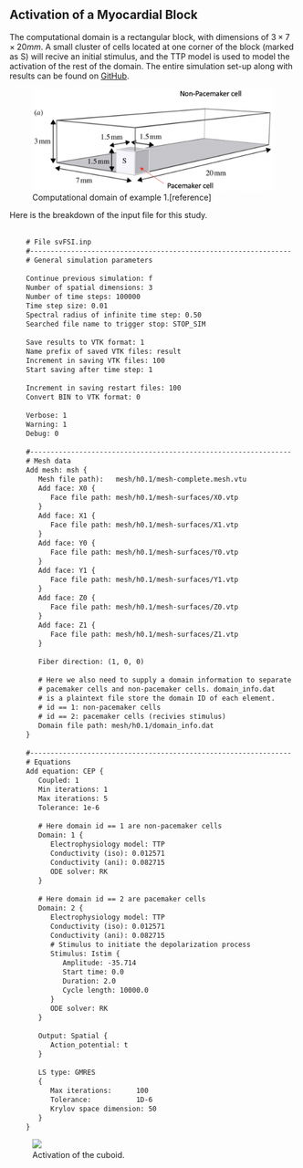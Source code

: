 ## Activation of a Myocardial Block

The computational domain is a rectangular block, with dimensions of $3\times 7\times 20 mm$. A small cluster of cells located at one corner of the block (marked as S) will recive an initial stimulus, and the TTP model is used to model the activation of the rest of the domain. The entire simulation set-up along with results can be found on <a href="https://github.com/SimVascular/svFSI-Tests/tree/master/08-cep/03-benchmark_tTP">GitHub</a>.

<figure>
  <img class="svImg svImgMd" src="/documentation/simcardio/electrophysiology/images/cuboid.png">
  <figcaption class="svCaption" >Computational domain of example 1.[reference]</figcaption>
</figure>

Here is the breakdown of the input file for this study.

<pre class="highlight plaintext"><code>
    # File svFSI.inp
    #----------------------------------------------------------------
    # General simulation parameters

    Continue previous simulation: f
    Number of spatial dimensions: 3
    Number of time steps: 100000
    Time step size: 0.01
    Spectral radius of infinite time step: 0.50
    Searched file name to trigger stop: STOP_SIM

    Save results to VTK format: 1
    Name prefix of saved VTK files: result
    Increment in saving VTK files: 100
    Start saving after time step: 1

    Increment in saving restart files: 100
    Convert BIN to VTK format: 0

    Verbose: 1
    Warning: 1
    Debug: 0

    #----------------------------------------------------------------
    # Mesh data
    Add mesh: msh {
       Mesh file path):   mesh/h0.1/mesh-complete.mesh.vtu
       Add face: X0 {
          Face file path: mesh/h0.1/mesh-surfaces/X0.vtp
       }
       Add face: X1 {
          Face file path: mesh/h0.1/mesh-surfaces/X1.vtp
       }
       Add face: Y0 {
          Face file path: mesh/h0.1/mesh-surfaces/Y0.vtp
       }
       Add face: Y1 {
          Face file path: mesh/h0.1/mesh-surfaces/Y1.vtp
       }
       Add face: Z0 {
          Face file path: mesh/h0.1/mesh-surfaces/Z0.vtp
       }
       Add face: Z1 {
          Face file path: mesh/h0.1/mesh-surfaces/Z1.vtp
       }

       Fiber direction: (1, 0, 0)

       # Here we also need to supply a domain information to separate
       # pacemaker cells and non-pacemaker cells. domain_info.dat
       # is a plaintext file store the domain ID of each element.
       # id == 1: non-pacemaker cells
       # id == 2: pacemaker cells (recivies stimulus)
       Domain file path: mesh/h0.1/domain_info.dat
    }

    #----------------------------------------------------------------
    # Equations
    Add equation: CEP {
       Coupled: 1
       Min iterations: 1
       Max iterations: 5
       Tolerance: 1e-6

       # Here domain id == 1 are non-pacemaker cells
       Domain: 1 {
          Electrophysiology model: TTP
          Conductivity (iso): 0.012571
          Conductivity (ani): 0.082715
          ODE solver: RK
       }

       # Here domain id == 2 are pacemaker cells
       Domain: 2 {
          Electrophysiology model: TTP
          Conductivity (iso): 0.012571
          Conductivity (ani): 0.082715
          # Stimulus to initiate the depolarization process
          Stimulus: Istim {
             Amplitude: -35.714
             Start time: 0.0
             Duration: 2.0
             Cycle length: 10000.0
          }
          ODE solver: RK
       }

       Output: Spatial {
          Action_potential: t
       }

       LS type: GMRES
       {
          Max iterations:      100
          Tolerance:           1D-6
          Krylov space dimension: 50
       }
    }
</code></pre>

<figure>
  <img class="svImg svImgMd" src="/documentation/simcardio/electrophysiology/images/ttp_cuboid.gif">
  <figcaption class="svCaption" >Activation of the cuboid.</figcaption>
</figure>
